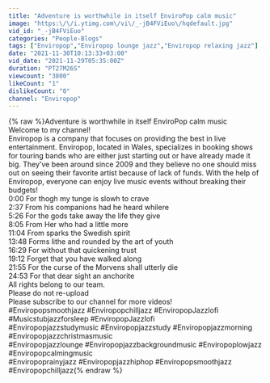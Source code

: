 ```yaml
---
title: "Adventure is worthwhile in itself EnviroPop calm music"
image: "https:\/\/i.ytimg.com\/vi\/_-jB4FViEuo\/hqdefault.jpg"
vid_id: "_-jB4FViEuo"
categories: "People-Blogs"
tags: ["Enviropop","Enviropop lounge jazz","Enviropop relaxing jazz"]
date: "2021-11-30T10:13:33+03:00"
vid_date: "2021-11-29T05:35:00Z"
duration: "PT27M26S"
viewcount: "3800"
likeCount: "1"
dislikeCount: "0"
channel: "Enviropop"
---
```

{% raw %}Adventure is worthwhile in itself EnviroPop calm music<br />Welcome to my channel!<br />Enviropop is a company that focuses on providing the best in live entertainment. Enviropop, located in Wales, specializes in booking shows for touring bands who are either just starting out or have already made it big. They’ve been around since 2009 and they believe no one should miss out on seeing their favorite artist because of lack of funds. With the help of Enviropop, everyone can enjoy live music events without breaking their budgets!<br />0:00 For thogh my tunge is slowh to crave<br />2:37 From his companions had he heard whilere<br />5:26 For the gods take away the life they give<br />8:05 From Her who had a little more<br />11:04 From sparks the Swedish spirit<br />13:48 Forms lithe and rounded by the art of youth<br />16:29 For without that quickening trust<br />19:12 Forget that you have walked along<br />21:55 For the curse of the Morvens shall utterly die<br />24:53 For that dear sight an anchorite<br />All rights belong to our team.<br />Please do not re-upload<br />Please subscribe to our channel for more videos!<br />#Enviropopsmoothjazz #Enviropopchilljazz #EnviropopJazzlofi #Musicstubjazzforsleep #EnviropopJazzlofi <br />#Enviropopjazzstudymusic #Enviropopjazzstudy #Enviropopjazzmorning #Enviropopjazzchristmasmusic <br />#Enviropopjazzlounge #Enviropopjazzbackgroundmusic #Enviropoplowjazz #Enviropopcalmingmusic<br />#Enviropoprainyjazz #Enviropopjazzhiphop #Enviropopsmoothjazz #Enviropopchilljazz{% endraw %}
